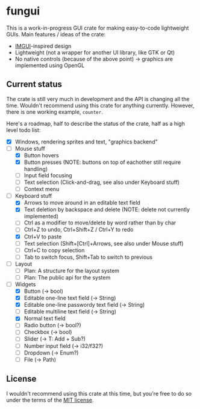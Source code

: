 # fungui
This is a work-in-progress GUI crate for making easy-to-code
lightweight GUIs. Main features / ideas of the crate:
- [IMGUI](https://caseymuratori.com/blog_0001)-inspired design
- Lightweight (not a wrapper for another UI library, like GTK or Qt)
- No native controls (because of the above point) -> graphics are
  implemented using OpenGL

## Current status
The crate is still very much in development and the API is changing
all the time. Wouldn't recommend using this crate for anything
currently. However, there is one working example, `counter`.

Here's a roadmap, half to describe the status of the crate, half as a
high level todo list:
- [x] Windows, rendering sprites and text, "graphics backend"
- [ ] Mouse stuff
  - [x] Button hovers
  - [x] Button presses (NOTE: buttons on top of eachother still require handling)
  - [ ] Input field focusing
  - [ ] Text selection (Click-and-drag, see also under Keyboard stuff)
  - [ ] Context menu
- [ ] Keyboard stuff
  - [x] Arrows to move around in an editable text field
  - [x] Text deletion by backspace and delete (NOTE: delete not currently implemented)
  - [ ] Ctrl as a modifier to move/delete by word rather than by char
  - [ ] Ctrl+Z to undo, Ctrl+Shift+Z / Ctrl+Y to redo
  - [x] Ctrl+V to paste
  - [ ] Text selection (Shift+[Ctrl]+Arrows, see also under Mouse stuff)
  - [ ] Ctrl+C to copy selection
  - [ ] Tab to switch focus, Shift+Tab to switch to previous
- [ ] Layout
  - [ ] Plan: A structure for the layout system
  - [ ] Plan: The public api for the system
- [ ] Widgets
  - [x] Button (-> bool)
  - [x] Editable one-line text field (-> String)
  - [x] Editable one-line passwordy text field (-> String)
  - [ ] Editable multiline text field (-> String)
  - [x] Normal text field
  - [ ] Radio button (-> bool?)
  - [ ] Checkbox (-> bool)
  - [ ] Slider (-> T: Add + Sub?)
  - [ ] Number input field (-> i32/f32?)
  - [ ] Dropdown (-> Enum?)
  - [ ] File (-> Path)

## License
I wouldn't recommend using this crate at this time, but you're free to
do so under the terms of the [MIT license](LICENSE.md).
